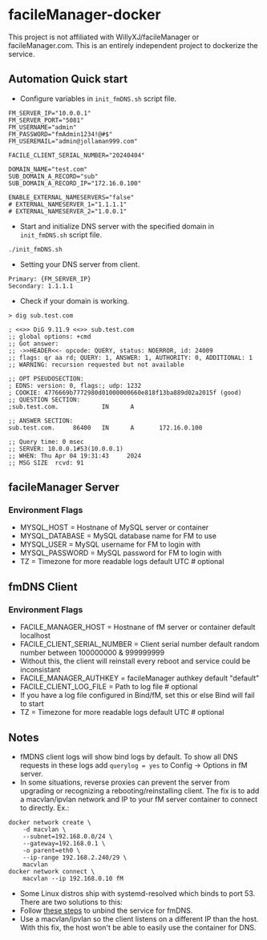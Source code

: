 # facileManager-docker

This project is not affiliated with WillyXJ/facileManager or facileManager.com. This is an entirely independent project to dockerize the service.

## Automation Quick start
* Configure variables in `init_fmDNS.sh` script file.
```
FM_SERVER_IP="10.0.0.1"
FM_SERVER_PORT="5081"
FM_USERNAME="admin"
FM_PASSWORD="fmAdmin1234!@#$"
FM_USEREMAIL="admin@jollaman999.com"

FACILE_CLIENT_SERIAL_NUMBER="20240404"

DOMAIN_NAME="test.com"
SUB_DOMAIN_A_RECORD="sub"
SUB_DOMAIN_A_RECORD_IP="172.16.0.100"

ENABLE_EXTERNAL_NAMESERVERS="false"
# EXTERNAL_NAMESERVER_1="1.1.1.1"
# EXTERNAL_NAMESERVER_2="1.0.0.1"
```

* Start and initialize DNS server with the specified domain in `init_fmDNS.sh` script file.
```
./init_fmDNS.sh
```

* Setting your DNS server from client.
```
Primary: {FM_SERVER_IP}
Secondary: 1.1.1.1
```

* Check if your domain is working.
```
> dig sub.test.com

; <<>> DiG 9.11.9 <<>> sub.test.com
;; global options: +cmd
;; Got answer:
;; ->>HEADER<<- opcode: QUERY, status: NOERROR, id: 24009
;; flags: qr aa rd; QUERY: 1, ANSWER: 1, AUTHORITY: 0, ADDITIONAL: 1
;; WARNING: recursion requested but not available

;; OPT PSEUDOSECTION:
; EDNS: version: 0, flags:; udp: 1232
; COOKIE: 4776669b7772980d01000000660e818f13ba889d02a2015f (good)
;; QUESTION SECTION:
;sub.test.com.            IN      A

;; ANSWER SECTION:
sub.test.com.     86400   IN      A       172.16.0.100

;; Query time: 0 msec
;; SERVER: 10.0.0.1#53(10.0.0.1)
;; WHEN: Thu Apr 04 19:31:43     2024
;; MSG SIZE  rcvd: 91
```

## facileManager Server

### Environment Flags
* MYSQL_HOST = Hostnane of MySQL server or container
* MYSQL_DATABASE = MySQL database name for FM to use
* MYSQL_USER = MySQL username for FM to login with
* MYSQL_PASSWORD = MySQL password for FM to login with
* TZ = Timezone for more readable logs 			default UTC	# optional


## fmDNS Client

### Environment Flags
* FACILE_MANAGER_HOST = Hostnane of fM server or container	default localhost
* FACILE_CLIENT_SERIAL_NUMBER = Client serial number		default random number between 100000000 & 999999999
* 	Without this, the client will reinstall every reboot and service could be inconsistant
* FACILE_MANAGER_AUTHKEY = facileManager authkey		default "default"
* FACILE_CLIENT_LOG_FILE = Path to log file					# optional
* 	If you have a log file configured in Bind/fM, set this or else Bind will fail to start
* TZ = Timezone for more readable logs 				default UTC	# optional

## Notes

* fMDNS client logs will show bind logs by default. To show all DNS requests in these logs add `querylog = yes` to Config -> Options in fM server.
* In some situations, reverse proxies can prevent the server from upgrading or recognizing a rebooting/reinstalling client. The fix is to add a macvlan/ipvlan network and IP to your fM server container to connect to directly. Ex.:
```
docker network create \
	-d macvlan \
	--subnet=192.168.0.0/24 \
	--gateway=192.168.0.1 \
	-o parent=eth0 \
	--ip-range 192.168.2.240/29 \
	macvlan
docker network connect \
	macvlan --ip 192.168.0.10 fM
```
* Some Linux distros ship with systemd-resolved which binds to port 53. There are two solutions to this:
* 	Follow [these steps](https://www.linuxuprising.com/2020/07/ubuntu-how-to-free-up-port-53-used-by.html) to unbind the service for fmDNS.
* 	Use a macvlan/ipvlan so the client listens on a different IP than the host. With this fix, the host won't be able to easily use the container for DNS.
